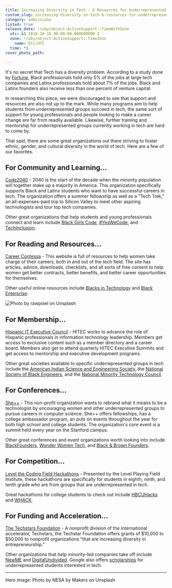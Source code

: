 ```yaml
---
title: Increasing Diversity in Tech - 6 Resources for Underrepresented Groups
custom_slug: increasing-diversity-in-tech-6-resources-for-underrepresented-groups
category: admissions
listed: true
release_date: !ruby/object:ActiveSupport::TimeWithZone
  utc: &1 2018-10-18 00:00:00.000000000 Z
  zone: !ruby/object:ActiveSupport::TimeZone
    name: Etc/UTC
  time: *1
cover_photo_path: 

---
```

It's no secret that Tech has a diversity problem. According to a study done by [Fortune](http://fortune.com/2015/07/30/tech-companies-diveristy/), Black professionals hold only 5% of the jobs at large tech companies and Latinx professionals hold about 7% of the jobs. Black and Latinx founders also receive less than one percent of venture capital.

In researching this piece, we were discouraged to see that support and resources are also not up to the mark. While many programs aim to help students from underrepresented groups succeed in tech, the same sort of support for young professionals and people looking to make a career change are far from readily available. Likewise, further training and mentorship for underrepresented groups currently working in tech are hard to come by.

That said, there are some great organizations out there striving to foster ethnic, gender, and cultural diversity in the world of tech. Here are a few of our favorites.

## For Community and Learning...

[Code2040](http://www.code2040.org/students) - 2040 is the start of the decade when the minority population will together make up a majority in America. This organization specifically supports Black and Latinx students who want to have successful careers in tech. The organization offers a summer fellowship as well as a "Tech Trek," an all-expenses-paid trip to Silicon Valley to meet other aspiring technologists and tour top tech companies.

Other great organizations that help students and young professionals connect and learn include [Black Girls Code](http://www.blackgirlscode.com/), [#YesWeCode](https://www.yeswecode.org/), and [TechInclusion](https://techinclusion.co/).

## For Reading and Resources...

[Career Contessa](http://www.careercontessa.com/) - This website is full of resources to help women take charge of their careers, both in and out of the tech field. The site has articles, advice, downloads, checklists, and all sorts of free content to help women get better contracts, better benefits, and better career opportunities for themselves.

Other useful online resources include [Blacks in Technology](https://www.blacksintechnology.net/) and [Black Enterprise](http://www.blackenterprise.com/).

![Photo by rawpixel on Unsplash](https://res.cloudinary.com/makeschool/image/upload/v1540232290/Blog/diversity-in-tech-blog-image.jpg "Photo by rawpixel on Unsplash")

## For Membership...

[Hispanic IT Executive Council](http://www.hitecglobal.org/) - HITEC works to advance the role of Hispanic professionals in information technology leadership. Members get access to exclusive content such as a member directory and a career board. Members also get to attend quarterly HITEC Executive Summits and get access to mentorship and executive development programs.

Other great societies available to specific underrepresented groups in tech include the [American Indian Science and Engineering Society](http://www.aises.org/), the [National Society of Black Engineers](http://www.nsbe.org/home.aspx), and the [National Minority Technology Council](http://www.nmtcouncil.org/).

## For Conferences...

[She++](http://www.sheplusplus.com/) - This non-profit organization wants to rebrand what it means to be a technologist by encouraging women and other underrepresented groups to pursue careers in computer science. She++ offers fellowships, has a college ambassador program, an puts on events throughout the year for both high school and college students. The organization's core event is a summit held every year on the Stanford campus.

Other great conferences and event organizations worth looking into include [BlackFounders](http://blackfounders.com/), [Wonder Women Tech](https://wonderwomentech.com/), and [Black & Brown Founders](https://blackandbrownfounders.com/).

## For Competition...

[Level the Coding Field Hackathons](http://www.lpfi.org/programs/hackathon/) - Presented by the Level Playing Field Institute, these hackathons are specifically for students in eighth, ninth, and tenth grade who are from groups that are underrepresented in tech.

Great hackathons for college students to check out include [HBCUHacks](http://www.hbcuhacks.com/) and [WHACK](http://wellesleyhacks.org/).

## For Funding and Acceleration...

[The Techstars Foundation](http://diversity.techstars.com/foundation) - A nonprofit division of the international accelerator, Techstars, the Techstar Foundation offers grants of $10,000 to $50,000 to nonprofit organizations "that are increasing diversity in entrepreneurship."

Other organizations that help minority-led companies take off include [NewME](http://www.newme.in/) and [DigitalUndivided](https://www.digitalundivided.com/). Google also offers [scholarships](https://edu.google.com/scholarships/index.html) for underrepresented students interested in tech.

***
Hero image: Photo by NESA by Makers on Unsplash